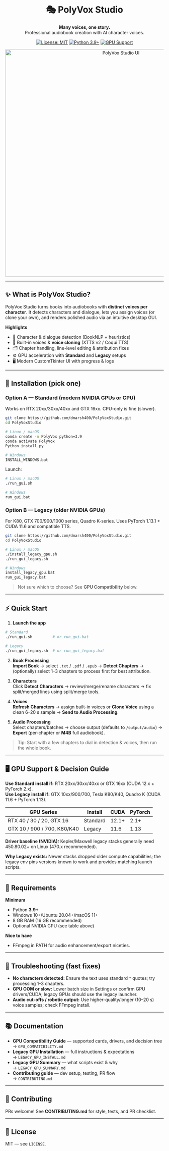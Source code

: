 <div align="center">

# 🎭 PolyVox Studio
**Many voices, one story.**  
Professional audiobook creation with AI character voices.

[![License: MIT](https://img.shields.io/badge/License-MIT-yellow.svg)](LICENSE)
[![Python 3.9+](https://img.shields.io/badge/Python-3.9+-blue)](https://www.python.org/downloads/)
[![GPU Support](https://img.shields.io/badge/GPU-Standard%20%7C%20Legacy-green)](GPU_COMPATIBILITY.md)

<img src="docs/screenshots/main_interface.png" alt="PolyVox Studio UI" width="720"/>

</div>

---

## ✨ What is PolyVox Studio?
PolyVox Studio turns books into audiobooks with **distinct voices per character**. It detects characters and dialogue, lets you assign voices (or clone your own), and renders polished audio via an intuitive desktop GUI.

**Highlights**
- 🤖 Character & dialogue detection (BookNLP + heuristics)  
- 🎤 Built-in voices & **voice cloning** (XTTS v2 / Coqui TTS)  
- 🗂️ Chapter handling, line-level editing & attribution fixes  
- ⚙️ GPU acceleration with **Standard** and **Legacy** setups  
- 🖥️ Modern CustomTkinter UI with progress & logs

---

## 🚀 Installation (pick one)

### Option A — Standard (modern NVIDIA GPUs or CPU)
Works on RTX 20xx/30xx/40xx and GTX 16xx. CPU-only is fine (slower).

```bash
git clone https://github.com/dmarsh400/PolyVoxStudio.git
cd PolyVoxStudio

# Linux / macOS
conda create -n PolyVox python=3.9
conda activate PolyVox
Python install.py

# Windows
INSTALL_WINDOWS.bat
```

Launch:
```bash
# Linux / macOS
./run_gui.sh

# Windows
run_gui.bat
```

### Option B — Legacy (older NVIDIA GPUs)
For K80, GTX 700/900/1000 series, Quadro K-series. Uses PyTorch 1.13.1 + CUDA 11.6 and compatible TTS.

```bash
git clone https://github.com/dmarsh400/PolyVoxStudio.git
cd PolyVoxStudio

# Linux / macOS
./install_legacy_gpu.sh
./run_gui_legacy.sh

# Windows
install_legacy_gpu.bat
run_gui_legacy.bat
```

> Not sure which to choose? See **GPU Compatibility** below.

---

## ⚡ Quick Start

1) **Launch the app**
```bash
# Standard
./run_gui.sh         # or run_gui.bat

# Legacy
./run_gui_legacy.sh  # or run_gui_legacy.bat
```

2) **Book Processing**  
**Import Book** → select `.txt` / `.pdf` / `.epub` → **Detect Chapters** → (optionally) select 1–3 chapters to process first for best attribution.

3) **Characters**  
Click **Detect Characters** → review/merge/rename characters → fix split/merged lines using split/merge tools.

4) **Voices**  
**Refresh Characters** → assign built-in voices or **Clone Voice** using a clean 6–20 s sample → **Send to Audio Processing**.

5) **Audio Processing**  
Select chapters/batches → choose output (defaults to `/output/audio`) → **Export** (per-chapter or **M4B** full audiobook).

> Tip: Start with a few chapters to dial in detection & voices, then run the whole book.

---

## 🖥️ GPU Support & Decision Guide

**Use Standard install if:** RTX 20xx/30xx/40xx or GTX 16xx (CUDA 12.x + PyTorch 2.x).  
**Use Legacy install if:** GTX 10xx/900/700, Tesla K80/K40, Quadro K (CUDA 11.6 + PyTorch 1.13).

| GPU Series                  | Install  | CUDA  | PyTorch |
|----------------------------|----------|-------|---------|
| RTX 40 / 30 / 20, GTX 16   | Standard | 12.1+ | 2.1+    |
| GTX 10 / 900 / 700, K80/K40| Legacy   | 11.6  | 1.13    |

**Driver baseline (NVIDIA):** Kepler/Maxwell legacy stacks generally need 450.80.02+ on Linux (470.x recommended).

**Why Legacy exists:** Newer stacks dropped older compute capabilities; the legacy env pins versions known to work and provides matching launch scripts.

---

## 🧩 Requirements

**Minimum**
- Python **3.9+**  
- Windows 10+/Ubuntu 20.04+/macOS 11+  
- 8 GB RAM (16 GB recommended)  
- Optional NVIDIA GPU (see table above)

**Nice to have**
- FFmpeg in PATH for audio enhancement/export niceties.

---

## 🔧 Troubleshooting (fast fixes)

- **No characters detected:** Ensure the text uses standard `"` quotes; try processing 1–3 chapters.  
- **GPU OOM or slow:** Lower batch size in Settings or confirm GPU drivers/CUDA; legacy GPUs should use the legacy launcher.  
- **Audio cut-offs / robotic output:** Use higher-quality/longer (10–20 s) voice samples; check FFmpeg install.

---

## 📚 Documentation

- **GPU Compatibility Guide** — supported cards, drivers, and decision tree  
  → `GPU_COMPATIBILITY.md`  
- **Legacy GPU Installation** — full instructions & expectations  
  → `LEGACY_GPU_INSTALL.md`  
- **Legacy GPU Summary** — what scripts exist & why  
  → `LEGACY_GPU_SUMMARY.md`  
- **Contributing guide** — dev setup, testing, PR flow  
  → `CONTRIBUTING.md`

---

## 🤝 Contributing
PRs welcome! See **CONTRIBUTING.md** for style, tests, and PR checklist.

---

## 📜 License
MIT — see `LICENSE`.
